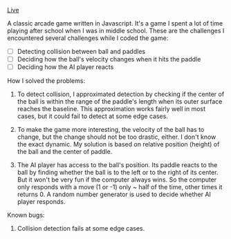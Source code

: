 [Live](http://peida2015.github.com/pong/pong.html)

A classic arcade game written in Javascript.  It's a game I spent a lot of time playing after school when I was in middle school.  These are the challenges I encountered several challenges while I coded the game:
-[ ] Detecting collision between ball and paddles
-[ ] Deciding how the ball's velocity changes when it hits the paddle
-[ ] Deciding how the AI player reacts

How I solved the problems:
1. To detect collision, I approximated detection by checking if the center of the ball is within the range of the paddle's length when its outer surface reaches the baseline.  This approximation works fairly well in most cases, but it could fail to detect at some edge cases.

2. To make the game more interesting, the velocity of the ball has to change, but the change should not be too drastic, either.  I don't know the exact dynamic.  My solution is based on relative position (height) of the ball and the center of paddle.

3. The AI player has access to the ball's position.  Its paddle reacts to the ball by finding whether the ball is to the left or to the right of its center.  But it won't be very fun if the computer always wins.  So the computer only responds with a move (1 or -1) only ~ half of the time, other times it returns 0.  A random number generator is used to decide whether AI player responds.



Known bugs:
1. Collision detection fails at some edge cases.
